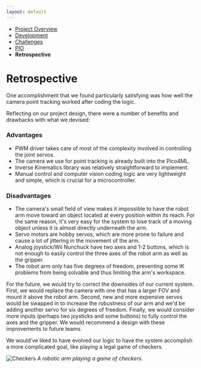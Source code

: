 ```yaml
---
layout: default
---
```


*   [Project Overview](./)
*   [Development](./dev.html)
*   [Challenges](./challenges.html)
*   [PIO](./pio.html)
*   **Retrospective**

# Retrospective

One accomplishment that we found particularly satisfying was how well the camera point tracking worked after coding the logic.

Reflecting on our project design, there were a number of benefits and drawbacks with what we devised:

### Advantages

* PWM driver takes care of most of the complexity involved in controlling the joint servos.
* The camera we use for point tracking is already built into the Pico4ML. 
* Inverse Kinematics library was relatively straightforward to implement.
* Manual control and computer vision coding logic are very lightweight and simple, which is crucial for a microcontroller.

### Disadvantages

* The camera's small field of view makes it impossible to have the robot arm move toward an object located at every position within its reach. For the same reason, it's very easy for the system to lose track of a moving object unless it is almost directly underneath the arm.
* Servo motors are hobby servos, which are more prone to failure and cause a lot of jittering in the movement of the arm.
* Analog joystick/Wii Nunchuck have two axes and 1-2 buttons, which is not enough to easily control the three axes of the robot arm as well as the gripper.
* The robot arm only has five degrees of freedom, preventing some IK problems from being solvable and thus limiting the arm's workspace.


For the future, we would try to correct the downsides of our current system. First, we would replace the camera with one that has a larger FOV and mount it above the robot arm. Second, new and more expensive servos would be swapped in to increase the robustness of our arm and we'd be adding another servo for six degrees of freedom. Finally, we would consider more inputs (perhaps two joysticks and some buttons) to fully control the axes and the gripper. We would recommend a design with these improvements to future teams.

We would've liked to have evolved our logic to have the system accomplish a more complicated goal, like playing a legal game of checkers.

![Checkers](https://lh4.googleusercontent.com/Fszezl_1BwZ1SpxzaE6MF5N023FGDov6_vpj_1J6PFrCx1DCPlXnICWiYD5Git_8QRM=w2400)
*A robotic arm playing a game of checkers.*